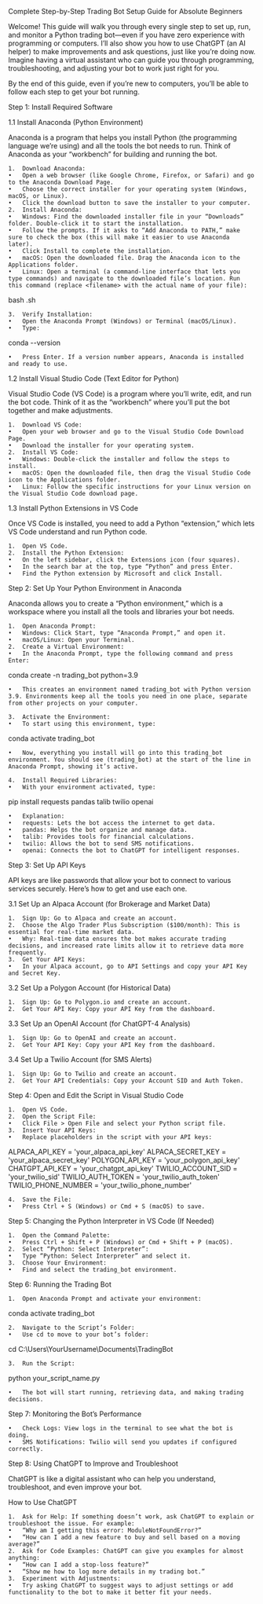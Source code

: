 Complete Step-by-Step Trading Bot Setup Guide for Absolute Beginners

Welcome! This guide will walk you through every single step to set up, run, and monitor a Python trading bot—even if you have zero experience with programming or computers. I’ll also show you how to use ChatGPT (an AI helper) to make improvements and ask questions, just like you’re doing now. Imagine having a virtual assistant who can guide you through programming, troubleshooting, and adjusting your bot to work just right for you.

By the end of this guide, even if you’re new to computers, you’ll be able to follow each step to get your bot running.

Step 1: Install Required Software

1.1 Install Anaconda (Python Environment)

Anaconda is a program that helps you install Python (the programming language we’re using) and all the tools the bot needs to run. Think of Anaconda as your “workbench” for building and running the bot.

	1.	Download Anaconda:
	•	Open a web browser (like Google Chrome, Firefox, or Safari) and go to the Anaconda Download Page.
	•	Choose the correct installer for your operating system (Windows, macOS, or Linux).
	•	Click the download button to save the installer to your computer.
	2.	Install Anaconda:
	•	Windows: Find the downloaded installer file in your “Downloads” folder. Double-click it to start the installation.
	•	Follow the prompts. If it asks to “Add Anaconda to PATH,” make sure to check the box (this will make it easier to use Anaconda later).
	•	Click Install to complete the installation.
	•	macOS: Open the downloaded file. Drag the Anaconda icon to the Applications folder.
	•	Linux: Open a terminal (a command-line interface that lets you type commands) and navigate to the downloaded file’s location. Run this command (replace <filename> with the actual name of your file):

bash <filename>.sh


	3.	Verify Installation:
	•	Open the Anaconda Prompt (Windows) or Terminal (macOS/Linux).
	•	Type:

conda --version


	•	Press Enter. If a version number appears, Anaconda is installed and ready to use.

1.2 Install Visual Studio Code (Text Editor for Python)

Visual Studio Code (VS Code) is a program where you’ll write, edit, and run the bot code. Think of it as the “workbench” where you’ll put the bot together and make adjustments.

	1.	Download VS Code:
	•	Open your web browser and go to the Visual Studio Code Download Page.
	•	Download the installer for your operating system.
	2.	Install VS Code:
	•	Windows: Double-click the installer and follow the steps to install.
	•	macOS: Open the downloaded file, then drag the Visual Studio Code icon to the Applications folder.
	•	Linux: Follow the specific instructions for your Linux version on the Visual Studio Code download page.

1.3 Install Python Extensions in VS Code

Once VS Code is installed, you need to add a Python “extension,” which lets VS Code understand and run Python code.

	1.	Open VS Code.
	2.	Install the Python Extension:
	•	On the left sidebar, click the Extensions icon (four squares).
	•	In the search bar at the top, type “Python” and press Enter.
	•	Find the Python extension by Microsoft and click Install.

Step 2: Set Up Your Python Environment in Anaconda

Anaconda allows you to create a “Python environment,” which is a workspace where you install all the tools and libraries your bot needs.

	1.	Open Anaconda Prompt:
	•	Windows: Click Start, type “Anaconda Prompt,” and open it.
	•	macOS/Linux: Open your Terminal.
	2.	Create a Virtual Environment:
	•	In the Anaconda Prompt, type the following command and press Enter:

conda create -n trading_bot python=3.9


	•	This creates an environment named trading_bot with Python version 3.9. Environments keep all the tools you need in one place, separate from other projects on your computer.

	3.	Activate the Environment:
	•	To start using this environment, type:

conda activate trading_bot


	•	Now, everything you install will go into this trading_bot environment. You should see (trading_bot) at the start of the line in Anaconda Prompt, showing it’s active.

	4.	Install Required Libraries:
	•	With your environment activated, type:

pip install requests pandas talib twilio openai


	•	Explanation:
	•	requests: Lets the bot access the internet to get data.
	•	pandas: Helps the bot organize and manage data.
	•	talib: Provides tools for financial calculations.
	•	twilio: Allows the bot to send SMS notifications.
	•	openai: Connects the bot to ChatGPT for intelligent responses.

Step 3: Set Up API Keys

API keys are like passwords that allow your bot to connect to various services securely. Here’s how to get and use each one.

3.1 Set Up an Alpaca Account (for Brokerage and Market Data)

	1.	Sign Up: Go to Alpaca and create an account.
	2.	Choose the Algo Trader Plus Subscription ($100/month): This is essential for real-time market data.
	•	Why: Real-time data ensures the bot makes accurate trading decisions, and increased rate limits allow it to retrieve data more frequently.
	3.	Get Your API Keys:
	•	In your Alpaca account, go to API Settings and copy your API Key and Secret Key.

3.2 Set Up a Polygon Account (for Historical Data)

	1.	Sign Up: Go to Polygon.io and create an account.
	2.	Get Your API Key: Copy your API Key from the dashboard.

3.3 Set Up an OpenAI Account (for ChatGPT-4 Analysis)

	1.	Sign Up: Go to OpenAI and create an account.
	2.	Get Your API Key: Copy your API Key from the dashboard.

3.4 Set Up a Twilio Account (for SMS Alerts)

	1.	Sign Up: Go to Twilio and create an account.
	2.	Get Your API Credentials: Copy your Account SID and Auth Token.

Step 4: Open and Edit the Script in Visual Studio Code

	1.	Open VS Code.
	2.	Open the Script File:
	•	Click File > Open File and select your Python script file.
	3.	Insert Your API Keys:
	•	Replace placeholders in the script with your API keys:

ALPACA_API_KEY = 'your_alpaca_api_key'
ALPACA_SECRET_KEY = 'your_alpaca_secret_key'
POLYGON_API_KEY = 'your_polygon_api_key'
CHATGPT_API_KEY = 'your_chatgpt_api_key'
TWILIO_ACCOUNT_SID = 'your_twilio_sid'
TWILIO_AUTH_TOKEN = 'your_twilio_auth_token'
TWILIO_PHONE_NUMBER = 'your_twilio_phone_number'


	4.	Save the File:
	•	Press Ctrl + S (Windows) or Cmd + S (macOS) to save.

Step 5: Changing the Python Interpreter in VS Code (If Needed)

	1.	Open the Command Palette:
	•	Press Ctrl + Shift + P (Windows) or Cmd + Shift + P (macOS).
	2.	Select “Python: Select Interpreter”:
	•	Type “Python: Select Interpreter” and select it.
	3.	Choose Your Environment:
	•	Find and select the trading_bot environment.

Step 6: Running the Trading Bot

	1.	Open Anaconda Prompt and activate your environment:

conda activate trading_bot


	2.	Navigate to the Script’s Folder:
	•	Use cd to move to your bot’s folder:

cd C:\Users\YourUsername\Documents\TradingBot


	3.	Run the Script:

python your_script_name.py

	•	The bot will start running, retrieving data, and making trading decisions.

Step 7: Monitoring the Bot’s Performance

	•	Check Logs: View logs in the terminal to see what the bot is doing.
	•	SMS Notifications: Twilio will send you updates if configured correctly.

Step 8: Using ChatGPT to Improve and Troubleshoot

ChatGPT is like a digital assistant who can help you understand, troubleshoot, and even improve your bot.

How to Use ChatGPT

	1.	Ask for Help: If something doesn’t work, ask ChatGPT to explain or troubleshoot the issue. For example:
	•	“Why am I getting this error: ModuleNotFoundError?”
	•	“How can I add a new feature to buy and sell based on a moving average?”
	2.	Ask for Code Examples: ChatGPT can give you examples for almost anything:
	•	“How can I add a stop-loss feature?”
	•	“Show me how to log more details in my trading bot.”
	3.	Experiment with Adjustments:
	•	Try asking ChatGPT to suggest ways to adjust settings or add functionality to the bot to make it better fit your needs.